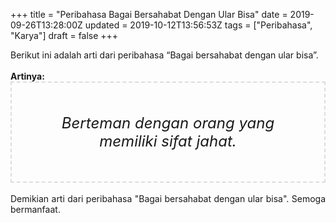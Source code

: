 +++
title = "Peribahasa Bagai Bersahabat Dengan Ular Bisa"
date = 2019-09-26T13:28:00Z
updated = 2019-10-12T13:56:53Z
tags = ["Peribahasa", "Karya"]
draft = false
+++

<div dir="ltr" style="text-align: left;" trbidi="on"><div style="text-align: justify;">Berikut ini adalah arti dari peribahasa “Bagai bersahabat dengan ular bisa”.</div><br /><div style="text-align: justify;"><b>Artinya:</b></div><div style="border: 2px dashed #ddd; font-size: 24px; height: auto; margin: 0 auto; padding: 50px; text-align: center; width: auto;"><i>Berteman dengan orang yang memiliki sifat jahat.</i></div><div style="text-align: justify;"><br /></div><div style="text-align: justify;">Demikian arti dari peribahasa "Bagai bersahabat dengan ular bisa". Semoga bermanfaat.</div></div>
